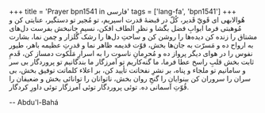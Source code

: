+++
title = 'Prayer bpn1541 in فارسی'
tags = ['lang-fa', 'bpn1541']
+++
هُوالابهی
ای قَويّ قَدير، کُلّ در قبضۀ قدرت اسيريم، تو مُجير تو دستگير، عنايتی کن و مُوهبتی فرما ابوابِ فضل بگشا و نظرِ الطاف افکن، نسيمِ جانبخش بفرست دل‌های مشتاق را زنده کن ديده‌ها را روشن کن و ساحتِ د‌‌ل‌ها را رشک گُلزار و چمن نما، بشارت به ارواح ده و مَسرّت به جان‌ها بخش، قوّت قديمه ظاهر نما و قدرتِ عظيمه باهر، طيور نفوس را در هوای ديگر پرواز ده و مُحرِمانِ ناسوت را به اسرارِ مَلَکوت دمساز کن، قَدمِ ثابت بخش قلبِ راسخ عطا فرما، ما گنه‌کاريم تو آمرزگار ما بندگانيم تو پروردگار بی سر و سامانيم تو ملجاء و پناه، بر نشرِ نفحاتت تأييد کن، بر اعلاء کلماتت توفيق بخش، بی سران را سروران کن بينوايان را گنجِ روان بخش، ناتوانان را توانائی بخش و ضعيفان را قُوّتِ آسمانی ده. توئی پروردگار توئی آمرزگار توئی داورِ کردگار.

-- Abdu'l-Bahá
